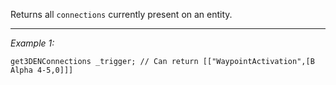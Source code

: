 Returns all `connections` currently present on an entity.


---
*Example 1:*
```sqf
get3DENConnections _trigger; // Can return [["WaypointActivation",[B Alpha 4-5,0]]]
```